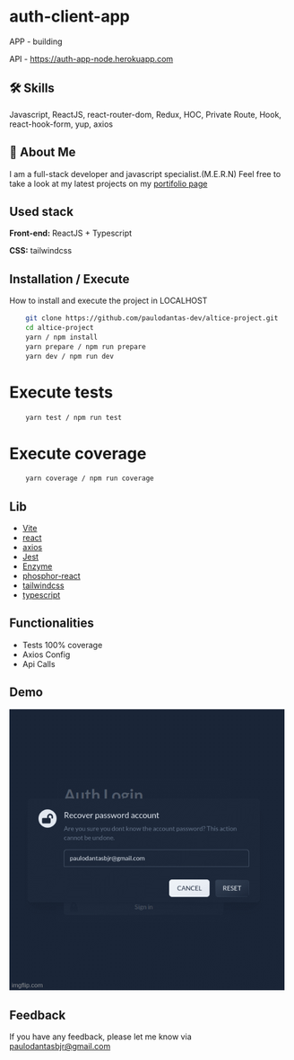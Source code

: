# auth-client-app

APP - building

API - https://auth-app-node.herokuapp.com

## 🛠 Skills

Javascript, ReactJS, react-router-dom, Redux, HOC, Private Route, Hook, react-hook-form, yup, axios

## 🚀 About Me

I am a full-stack developer and javascript specialist.(M.E.R.N)
Feel free to take a look at my latest projects on my [portifolio page](https://portfolio-paulodantas-dev.vercel.app/)

## Used stack

**Front-end:** ReactJS + Typescript

**CSS:** tailwindcss


## Installation / Execute

How to install and execute the project in LOCALHOST

```bash
    git clone https://github.com/paulodantas-dev/altice-project.git
    cd altice-project
    yarn / npm install
    yarn prepare / npm run prepare
    yarn dev / npm run dev
```

# Execute tests

```bash
    yarn test / npm run test
```

# Execute coverage

```bash
    yarn coverage / npm run coverage
```

## Lib

- [Vite](https://github.com/vitejs/vite/tree/main/#readme)
- [react](https://reactjs.org/)
- [axios](https://axios-http.com/)
- [Jest](https://jestjs.io/)
- [Enzyme](https://enzymejs.github.io/enzyme/)
- [phosphor-react](https://phosphoricons.com/)
- [tailwindcss](https://tailwindcss.com/)
- [typescript](https://www.typescriptlang.org/)


## Functionalities


- Tests 100% coverage
- Axios Config
- Api Calls


## Demo

![app](https://github.com/paulodantas-dev/auth-client/blob/main/src/assets/app.gif)


## Feedback

If you have any feedback, please let me know via paulodantasbjr@gmail.com

